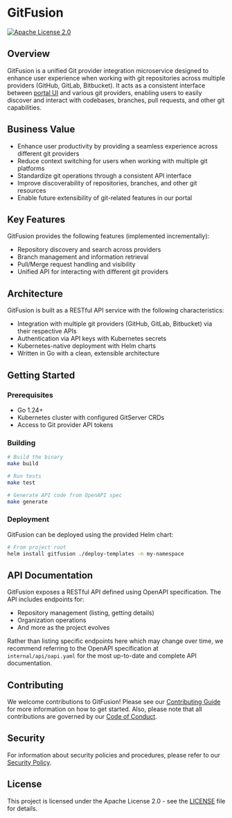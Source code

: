 # GitFusion

[![Apache License 2.0](https://img.shields.io/badge/License-Apache%202.0-blue.svg)](https://opensource.org/licenses/Apache-2.0)

## Overview

GitFusion is a unified Git provider integration microservice designed to enhance user experience when working with git repositories across multiple providers (GitHub, GitLab, Bitbucket). It acts as a consistent interface between [portal UI](https://github.com/epam/edp-headlamp) and various git providers, enabling users to easily discover and interact with codebases, branches, pull requests, and other git capabilities.

## Business Value

- Enhance user productivity by providing a seamless experience across different git providers
- Reduce context switching for users when working with multiple git platforms
- Standardize git operations through a consistent API interface
- Improve discoverability of repositories, branches, and other git resources
- Enable future extensibility of git-related features in our portal

## Key Features

GitFusion provides the following features (implemented incrementally):

- Repository discovery and search across providers
- Branch management and information retrieval
- Pull/Merge request handling and visibility
- Unified API for interacting with different git providers

## Architecture

GitFusion is built as a RESTful API service with the following characteristics:

- Integration with multiple git providers (GitHub, GitLab, Bitbucket) via their respective APIs
- Authentication via API keys with Kubernetes secrets
- Kubernetes-native deployment with Helm charts
- Written in Go with a clean, extensible architecture

## Getting Started

### Prerequisites

- Go 1.24+
- Kubernetes cluster with configured GitServer CRDs
- Access to Git provider API tokens

### Building

```bash
# Build the binary
make build

# Run tests
make test

# Generate API code from OpenAPI spec
make generate
```

### Deployment

GitFusion can be deployed using the provided Helm chart:

```bash
# From project root
helm install gitfusion ./deploy-templates -n my-namespace
```

## API Documentation

GitFusion exposes a RESTful API defined using OpenAPI specification. The API includes endpoints for:

- Repository management (listing, getting details)
- Organization operations
- And more as the project evolves

Rather than listing specific endpoints here which may change over time, we recommend referring to the OpenAPI specification at `internal/api/oapi.yaml` for the most up-to-date and complete API documentation.

## Contributing

We welcome contributions to GitFusion! Please see our [Contributing Guide](CONTRIBUTING.md) for more information on how to get started. Also, please note that all contributions are governed by our [Code of Conduct](CODE_OF_CONDUCT.md).

## Security

For information about security policies and procedures, please refer to our [Security Policy](SECURITY.md).

## License

This project is licensed under the Apache License 2.0 - see the [LICENSE](LICENSE) file for details.
